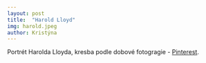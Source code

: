 ```yaml
---
layout: post
title:  "Harold Lloyd"
img: harold.jpeg
author: Kristýna
---
```


Portrét Harolda Lloyda, kresba podle dobové fotogragie - [Pinterest](https://www.pinterest.com/pin/462815299183786493).
